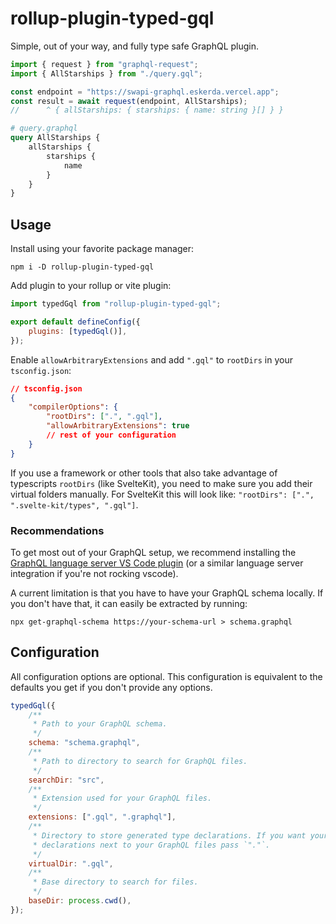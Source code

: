 # rollup-plugin-typed-gql

Simple, out of your way, and fully type safe GraphQL plugin.

```js
import { request } from "graphql-request";
import { AllStarships } from "./query.gql";

const endpoint = "https://swapi-graphql.eskerda.vercel.app";
const result = await request(endpoint, AllStarships);
//      ^ { allStarships: { starships: { name: string }[] } }
```

```graphql
# query.graphql
query AllStarships {
	allStarships {
		starships {
			name
		}
	}
}
```

## Usage

Install using your favorite package manager:

```
npm i -D rollup-plugin-typed-gql
```

Add plugin to your rollup or vite plugin:

```js
import typedGql from "rollup-plugin-typed-gql";

export default defineConfig({
	plugins: [typedGql()],
});
```

Enable `allowArbitraryExtensions` and add `".gql"` to `rootDirs` in your
`tsconfig.json`:

```json
// tsconfig.json
{
	"compilerOptions": {
		"rootDirs": [".", ".gql"],
		"allowArbitraryExtensions": true
		// rest of your configuration
	}
}
```

If you use a framework or other tools that also take advantage of typescripts
`rootDirs` (like SvelteKit), you need to make sure you add their virtual
folders manually. For SvelteKit this will look like:
`"rootDirs": [".", ".svelte-kit/types", ".gql"]`.

### Recommendations

To get most out of your GraphQL setup, we recommend installing the
[GraphQL language server VS Code plugin](https://marketplace.visualstudio.com/items?itemName=GraphQL.vscode-graphql)
(or a similar language server integration if you're not rocking vscode).

A current limitation is that you have to have your GraphQL schema locally. If
you don't have that, it can easily be extracted by running:

```
npx get-graphql-schema https://your-schema-url > schema.graphql
```

## Configuration

All configuration options are optional. This configuration is equivalent to the
defaults you get if you don't provide any options.

```js
typedGql({
	/**
	 * Path to your GraphQL schema.
	 */
	schema: "schema.graphql",
	/**
	 * Path to directory to search for GraphQL files.
	 */
	searchDir: "src",
	/**
	 * Extension used for your GraphQL files.
	 */
	extensions: [".gql", ".graphql"],
	/**
	 * Directory to store generated type declarations. If you want your type
	 * declarations next to your GraphQL files pass `"."`.
	 */
	virtualDir: ".gql",
	/**
	 * Base directory to search for files.
	 */
	baseDir: process.cwd(),
});
```
